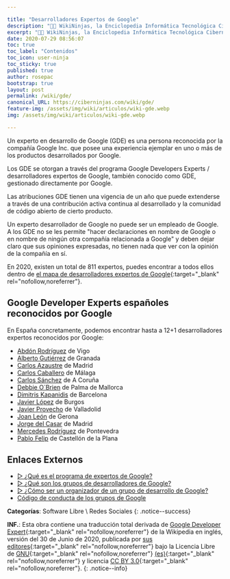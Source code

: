 ```yaml
---

title: "Desarrolladores Expertos de Google"
description: "👨‍💻 WikiNinjas, la Enciclopedia Informática Tecnológica Ciberninjas: El reconocimiento GDE como experto desarrollador en tecnología de Google, demuestra que una persona posee la experiencia necesaria en una tecnología concreta como para ser reconocida por la propia compañía."
excerpt: "👨‍💻 WikiNinjas, la Enciclopedia Informática Tecnológica Ciberninjas: El reconocimiento GDE como experto desarrollador en tecnología de Google, demuestra que una persona posee la experiencia necesaria en una tecnología concreta como para ser reconocida por la propia compañía."
date: 2020-07-29 08:56:07
toc: true
toc_label: "Contenidos"
toc_icon: user-ninja
toc_sticky: true
published: true
author: rosepac
bootstrap: true
layout: post
permalink: /wiki/gde/
canonical_URL: https://ciberninjas.com/wiki/gde/
feature-img: /assets/img/wiki/articulos/wiki-gde.webp
img: /assets/img/wiki/articulos/wiki-gde.webp

---
```


Un experto en desarrollo de Google (GDE) es una persona reconocida por la compañía Google Inc. que posee una experiencia ejemplar en uno o más de los productos desarrollados por Google.

Los GDE se otorgan a través del programa Google Developers Experts / desarrolladores expertos de Google, también conocido como GDE, gestionado directamente por Google.

Las atribuciones GDE tienen una vigencia de un año que puede extenderse a través de una contribución activa continua al desarrollado y la comunidad de código abierto de cierto producto.

Un experto desarrollador de Google no puede ser un empleado de Google. A los GDE no se les permite "hacer declaraciones en nombre de Google o en nombre de ningún otra compañía relacionada a Google" y deben dejar claro que sus opiniones expresadas, no tienen nada que ver con la opinión de la compañía en sí.

En 2020, existen un total de 811 expertos, puedes encontrar a todos ellos dentro de [el mapa de desarrolladores expertos de Google](https://developers.google.com/community/experts/directory){:target="_blank" rel="nofollow,noreferrer"}.

## **Google Developer Experts españoles reconocidos por Google**

En España concretamente, podemos encontrar hasta a 12+1 desarrolladores expertos reconocidos por Google:

- [Abdón Rodríguez](https://ciberninjas.com/gde-tecnologias-web-abdon-rodriguez/) de Vigo
- [Alberto Gutiérrez](https://ciberninjas.com/gde-google-cloud-alberto-gutierrez/) de Granada
- [Carlos Azaustre](https://ciberninjas.com/gde-tecnologias-web-carlos-azaustre/) de Madrid
- [Carlos Caballero](https://ciberninjas.com/gde-angular-carlos-caballero/) de Málaga
- [Carlos Sánchez](https://ciberninjas.com/gde-google-cloud-carlos-sanchez/) de A Coruña
- [Debbie O´Brien](https://ciberninjas.com/gde-tecnologias-web-debbie-obrien/) de Palma de Mallorca
- [Dimitris Kapanidis](https://ciberninjas.com/gde-google-cloud-dimitris-kapanidis/) de Barcelona
- [Javier López](https://ciberninjas.com/gde-google-cloud-javier-lopez/) de Burgos
- [Javier Provecho](https://ciberninjas.com/gde-google-cloud-javier-provecho/) de Valladolid
- [Joan León](https://ciberninjas.com/gde-tecnologias-web-joan-leon/) de Gerona
- [Jorge del Casar](https://ciberninjas.com/gde-tecnologias-web-jorge-del-casar/) de Madrid
- [Mercedes Rodríguez](https://ciberninjas.com/gde-asistente-mercedes-rodriguez/) de Pontevedra
- [Pablo Felip](https://ciberninjas.com/gde-g-suite-pablo-felip/) de Castellón de la Plana

## **Enlaces Externos**

- [▷ ¿Qué es el programa de expertos de Google?](https://ciberninjas.com/expertos-google/)
- [▷ ¿Qué son los grupos de desarrolladores de Google?](https://ciberninjas.com/gdg-grupos-desarrollo-google/)
- [▷ ¿Cómo ser un organizador de un grupo de desarrollo de Google?](https://ciberninjas.com/gdg-organizadores-grupos/)
- [Código de conducta de los grupos de Google](https://ciberninjas.com/gdg-codigo-conducta/)

**Categorías**: Software Libre \ Redes Sociales
{: .notice--success}

**INF.**: Esta obra contiene una traducción total derivada de [Google Developer Expert](https://en.wikipedia.org/wiki/Google_Developer_Expert){:target="_blank" rel="nofollow,noreferrer"} de la Wikipedia en inglés, versión del 30 de Junio de 2020, publicada por [sus editores](https://en.wikipedia.org/w/index.php?title=Google_Developer_Expert&action=history){:target="_blank" rel="nofollow,noreferrer"} bajo la Licencia Libre de [GNU](http://www.gnu.org/licenses/licenses.html#GPL){:target="_blank" rel="nofollow,noreferrer"} [(es)](https://es.wikipedia.org/wiki/Wikipedia:Traducci%C3%B3n_no_oficial_de_la_Licencia_de_documentaci%C3%B3n_libre_de_GNU){:target="_blank" rel="nofollow,noreferrer"} y licencia [CC BY 3.0](https://creativecommons.org/licenses/by-sa/3.0/deed.es){:target="_blank" rel="nofollow,noreferrer"}.
{: .notice--info}